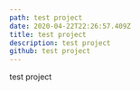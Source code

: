 ```yaml
---
path: test project
date: 2020-04-22T22:26:57.409Z
title: test project
description: test project
github: test project
---
```

test project
